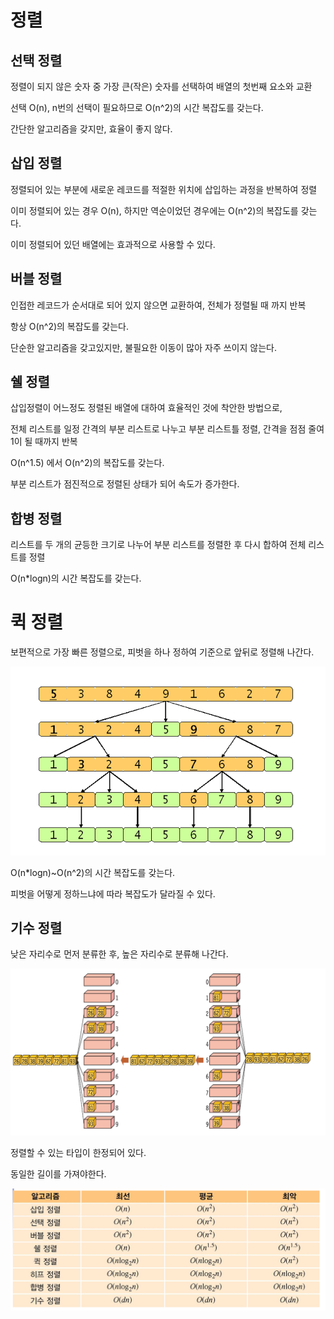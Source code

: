 # 정렬

## 선택 정렬

정렬이 되지 않은 숫자 중 가장 큰(작은) 숫자를 선택하여 배열의 첫번째 요소와 교환

선택 O(n), n번의 선택이 필요하므로 O(n^2)의 시간 복잡도를 갖는다.

간단한 알고리즘을 갖지만, 효율이 좋지 않다.



## 삽입 정렬

정렬되어 있는 부분에 새로운 레코드를 적절한 위치에 삽입하는 과정을 반복하여 정렬

이미 정렬되어 있는 경우 O(n), 하지만 역순이었던 경우에는 O(n^2)의 복잡도를 갖는다.

이미 정렬되어 있던 배열에는 효과적으로 사용할 수 있다.



## 버블 정렬

인접한 레코드가 순서대로 되어 있지 않으면 교환하여, 전체가 정렬될 때 까지 반복

항상 O(n^2)의 복잡도를 갖는다.

단순한 알고리즘을 갖고있지만, 불필요한 이동이 많아 자주 쓰이지 않는다.



## 쉘 정렬

삽입정렬이 어느정도 정렬된 배열에 대하여 효율적인 것에 착안한 방법으로,

전체 리스트를 일정 간격의 부분 리스트로 나누고 부분 리스트틀 정렬, 간격을 점점 줄여 1이 될 때까지 반복

O(n^1.5) 에서 O(n^2)의 복잡도를 갖는다.

부분 리스트가 점진적으로 정렬된 상태가 되어 속도가 증가한다.



## 합병 정렬

리스트를 두 개의 균등한 크기로 나누어 부분 리스트를 정렬한 후 다시 합하여 전체 리스트를 정렬

O(n*logn)의 시간 복잡도를 갖는다.

# 퀵 정렬

보편적으로 가장 빠른 정렬으로, 피벗을 하나 정하여 기준으로 앞뒤로 정렬해 나간다.

![image-20230227171238514](정렬.assets/image-20230227171238514.png)

O(n*logn)~O(n^2)의 시간 복잡도를 갖는다.

피벗을 어떻게 정하느냐에 따라 복잡도가 달라질 수 있다.



## 기수 정렬

낮은 자리수로 먼저 분류한 후, 높은 자리수로 분류해 나간다.

![image-20230227171749506](정렬.assets/image-20230227171749506.png)

정렬할 수 있는 타입이 한정되어 있다.

동일한 길이를 가져야한다.

![image-20230227171809736](정렬.assets/image-20230227171809736.png)